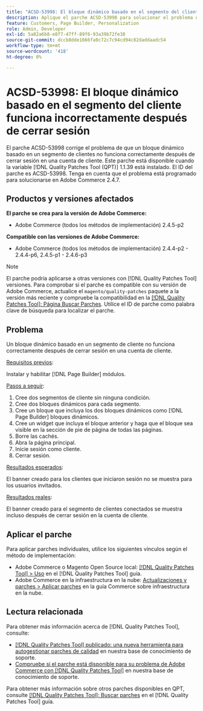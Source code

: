 ```yaml
---
title: "ACSD-53998: El bloque dinámico basado en el segmento del cliente funciona incorrectamente después de cerrar sesión"
description: Aplique el parche ACSD-53998 para solucionar el problema de Adobe Commerce en el que un bloque dinámico basado en un segmento de clientes no funciona correctamente después de cerrar sesión en una cuenta de cliente.
feature: Customers, Page Builder, Personalization
role: Admin, Developer
exl-id: 5a82a6b8-e8f7-47ff-89f6-93a39b72fe38
source-git-commit: dccb8dde1666fa0c72c7c94cd94c82daddaadc54
workflow-type: tm+mt
source-wordcount: '418'
ht-degree: 0%

---
```


# ACSD-53998: El bloque dinámico basado en el segmento del cliente funciona incorrectamente después de cerrar sesión

El parche ACSD-53998 corrige el problema de que un bloque dinámico basado en un segmento de clientes no funciona correctamente después de cerrar sesión en una cuenta de cliente. Este parche está disponible cuando la variable [!DNL Quality Patches Tool (QPT)] 1.1.39 está instalado. El ID del parche es ACSD-53998. Tenga en cuenta que el problema está programado para solucionarse en Adobe Commerce 2.4.7.

## Productos y versiones afectados

**El parche se crea para la versión de Adobe Commerce:**

* Adobe Commerce (todos los métodos de implementación) 2.4.5-p2

**Compatible con las versiones de Adobe Commerce:**

* Adobe Commerce (todos los métodos de implementación) 2.4.4-p2 - 2.4.4-p6, 2.4.5-p1 - 2.4.6-p3

>[!NOTE]
>
>El parche podría aplicarse a otras versiones con [!DNL Quality Patches Tool] versiones. Para comprobar si el parche es compatible con su versión de Adobe Commerce, actualice el `magento/quality-patches` paquete a la versión más reciente y compruebe la compatibilidad en la [[!DNL Quality Patches Tool]: Página Buscar Parches](https://experienceleague.adobe.com/tools/commerce-quality-patches/index.html). Utilice el ID de parche como palabra clave de búsqueda para localizar el parche.

## Problema

Un bloque dinámico basado en un segmento de cliente no funciona correctamente después de cerrar sesión en una cuenta de cliente.

<u>Requisitos previos</u>:

Instalar y habilitar [!DNL Page Builder] módulos.

<u>Pasos a seguir</u>:

1. Cree dos segmentos de cliente sin ninguna condición.
1. Cree dos bloques dinámicos para cada segmento.
1. Cree un bloque que incluya los dos bloques dinámicos como [!DNL Page Builder] bloques dinámicos.
1. Cree un widget que incluya el bloque anterior y haga que el bloque sea visible en la sección de pie de página de todas las páginas.
1. Borre las cachés.
1. Abra la página principal.
1. Inicie sesión como cliente.
1. Cerrar sesión.

<u>Resultados esperados</u>:

El banner creado para los clientes que iniciaron sesión no se muestra para los usuarios invitados.

<u>Resultados reales</u>:

El banner creado para el segmento de clientes conectados se muestra incluso después de cerrar sesión en la cuenta de cliente.

## Aplicar el parche

Para aplicar parches individuales, utilice los siguientes vínculos según el método de implementación:

* Adobe Commerce o Magento Open Source local: [[!DNL Quality Patches Tool] > Uso](https://experienceleague.adobe.com/docs/commerce-operations/tools/quality-patches-tool/usage.html) en el [!DNL Quality Patches Tool] guía.
* Adobe Commerce en la infraestructura en la nube: [Actualizaciones y parches > Aplicar parches](https://experienceleague.adobe.com/docs/commerce-cloud-service/user-guide/develop/upgrade/apply-patches.html) en la guía Commerce sobre infraestructura en la nube.

## Lectura relacionada

Para obtener más información acerca de [!DNL Quality Patches Tool], consulte:

* [[!DNL Quality Patches Tool] publicado: una nueva herramienta para autogestionar parches de calidad](/help/announcements/adobe-commerce-announcements/magento-quality-patches-released-new-tool-to-self-serve-quality-patches.md) en nuestra base de conocimiento de soporte.
* [Compruebe si el parche está disponible para su problema de Adobe Commerce con [!DNL Quality Patches Tool]](/help/support-tools/patches-available-in-qpt-tool/check-patch-for-magento-issue-with-magento-quality-patches.md) en nuestra base de conocimiento de soporte.

Para obtener más información sobre otros parches disponibles en QPT, consulte [[!DNL Quality Patches Tool]: Buscar parches](https://experienceleague.adobe.com/tools/commerce-quality-patches/index.html) en el [!DNL Quality Patches Tool] guía.

